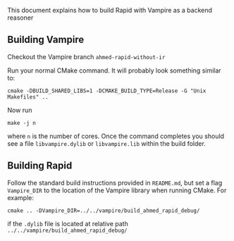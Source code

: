 This document explains how to build Rapid with Vampire as a backend reasoner

## Building Vampire

Checkout the Vampire branch `ahmed-rapid-without-ir`

Run your normal CMake command. It will probably look something similar to:

```
cmake -DBUILD_SHARED_LIBS=1 -DCMAKE_BUILD_TYPE=Release -G "Unix Makefiles" ..
```

Now run

```
make -j n
```

where `n` is the number of cores. Once the command completes you should see a file `libvampire.dylib` or `libvampire.lib` within the build folder.

## Building Rapid

Follow the standard build instructions provided in `README.md`, but set a flag `Vampire_DIR` to the location of the Vampire library when running CMake. For example:

```
cmake .. -DVampire_DIR=../../vampire/build_ahmed_rapid_debug/    
```

if the `.dylib` file is located at relative path `../../vampire/build_ahmed_rapid_debug/ `

